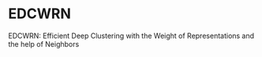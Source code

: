 # EDCWRN
EDCWRN: Efficient Deep Clustering with the Weight of Representations and the help of Neighbors
